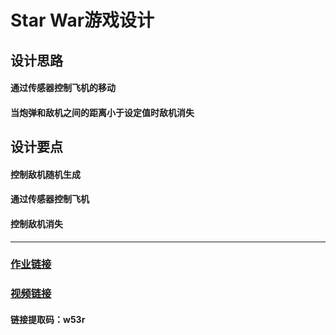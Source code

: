 # Star War游戏设计
## 设计思路
#### 通过传感器控制飞机的移动
#### 当炮弹和敌机之间的距离小于设定值时敌机消失
## 设计要点
#### 控制敌机随机生成
#### 通过传感器控制飞机
####  控制敌机消失
----
### [作业链接](https://github.com/ChenZe2436/CreativeCoding_2019Summer-ChenZe/tree/master/Star%20War)
### [视频链接](https://pan.baidu.com/s/1MW6PtqoHEFYKjupswDG71A)
#### 链接提取码：w53r
